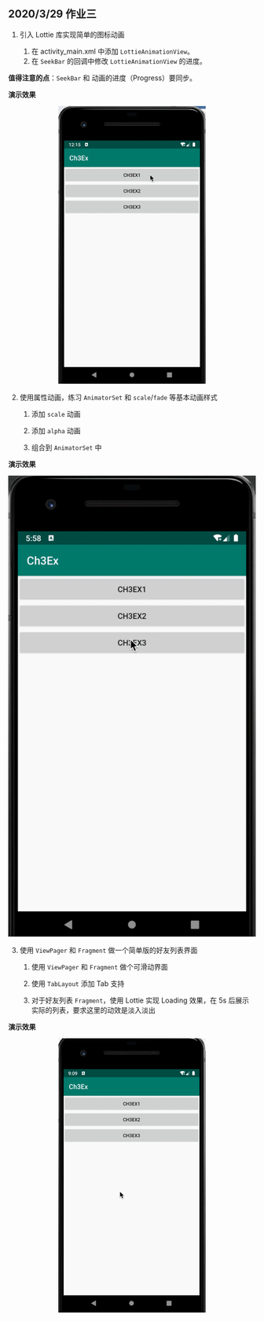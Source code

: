 ## 2020/3/29 作业三

1. 引入 Lottie 库实现简单的图标动画

   1. 在 activity_main.xml 中添加 `LottieAnimationView`。
   2. 在 `SeekBar` 的回调中修改 `LottieAnimationView` 的进度。

**值得注意的点**：`SeekBar` 和 动画的进度（Progress）要同步。

**演示效果**

<div align=center><img src="pics/ex1.gif"  width=300 /></div>

2. 使用属性动画，练习 `AnimatorSet` 和 `scale`/`fade` 等基本动画样式
   1. 添加 `scale` 动画

   2. 添加 `alpha` 动画

   3. 组合到 `AnimatorSet` 中

**演示效果**

<div align=center><img src="pics/ex2.gif" /></div>

3. 使用 `ViewPager` 和 `Fragment` 做一个简单版的好友列表界面
   1. 使用 `ViewPager` 和 `Fragment` 做个可滑动界面

   2. 使用 `TabLayout` 添加 Tab 支持

   3. 对于好友列表 `Fragment`，使用 Lottie 实现 Loading 效果，在 5s 后展示实际的列表，要求这里的动效是淡入淡出

**演示效果**

<div align=center><img src="pics/ex3.gif" width=300/></div>